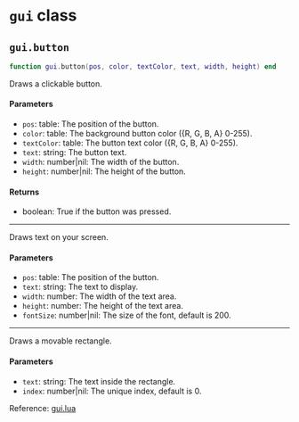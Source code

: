# `gui` class



## `gui.button`
```lua
function gui.button(pos, color, textColor, text, width, height) end
```
Draws a clickable button.

#### Parameters
- `pos`: table: The position of the button.
- `color`: table: The background button color ({R, G, B, A} 0-255).
- `textColor`: table: The button text color ({R, G, B, A} 0-255).
- `text`: string: The button text.
- `width`: number|nil: The width of the button.
- `height`: number|nil: The height of the button.
#### Returns
- boolean: True if the button was pressed.

-----
Draws text on your screen.

#### Parameters
- `pos`: table: The position of the button.
- `text`: string: The text to display.
- `width`: number: The width of the text area.
- `height`: number: The height of the text area.
- `fontSize`: number|nil: The size of the font, default is 200.

-----
Draws a movable rectangle.

#### Parameters
- `text`: string: The text inside the rectangle.
- `index`: number|nil: The unique index, default is 0.

Reference: [gui.lua](https://github.com/flarialmc/scripting-wiki/tree/main/autocomplete/gui/gui.lua)